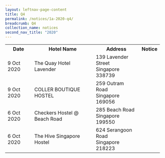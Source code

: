 ```yaml
---
layout: leftnav-page-content
title: Q4 
permalink: /notices/1a-2020-q4/
breadcrumb: Q4 
collection_name: notices
second_nav_title: "2020"
---
```


<table>
  <tr>
    <th>Date</th>
    <th>Hotel Name</th>
    <th>Address</th>
    <th>Notice</th>
  </tr> 
     <tr>
    <td>9 Oct 2020</td>
    <td>The Quay Hotel Lavender</td>
    <td>139 Lavender Street<br>Singapore 338739<br></td>
    <td><a href="/files/The Quay Hotel Lavender.pdf"></a></td>
  </tr>
     <tr>
    <td>9 Oct 2020</td>
    <td>COLLER BOUTIQUE HOSTEL</td>
    <td>259 Outram Road<br>Singapore 169056<br></td>
    <td><a href="/files/COLLER BOUTIQUE HOSTEL.pdf"></a></td>
  </tr>
   <tr>
    <td>6 Oct 2020</td>
    <td>Checkers Hostel @ Beach Road</td>
    <td>285 Beach Road<br>Singapore 199550<br></td>
    <td><a href="/files/Checkers Hostel at Beach Road.pdf"></a></td>
  </tr>
  <tr>
    <td>6 Oct 2020</td>
    <td>The Hive Singapore Hostel</td>
    <td>624 Serangoon Road <br>Singapore 218223<br></td>
    <td><a href="/files/The Hive Singapore Hostel.pdf"></a></td>
  </tr>
 </table>
